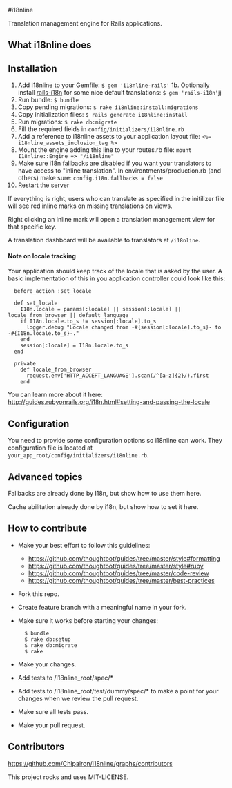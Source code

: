 #i18nline

Translation management engine for Rails applications.

## What i18nline does


## Installation

1. Add i18nline to your Gemfile: `$ gem 'i18nline-rails'`
1b. Optionally install [rails-i18n](https://github.com/svenfuchs/rails-i18n) for some nice default translations: `$ gem 'rails-i18n'`jj
2. Run bundle: `$ bundle`
3. Copy pending migrations: `$ rake i18nline:install:migrations`
4. Copy initialization files: `$ rails generate i18nline:install`
5. Run migrations: `$ rake db:migrate`
6. Fill the required fields in `config/initializers/i18nline.rb`
7. Add a reference to i18nline assets to your application layout file: `<%= i18nline_assets_inclusion_tag %>`
8. Mount the engine adding this line to your routes.rb file: `mount I18nline::Engine => "/i18nline"`
9. Make sure i18n fallbacks are disabled if you want your translators to have access to "inline translation". In environtments/production.rb (and others) make sure: `config.i18n.fallbacks = false`
10. Restart the server

If everything is right, users who can translate as specified in the initilizer file will
see red inline marks on missing translations on views. 

Right clicking an inline mark will open a translation management view for that specific key.

A translation dashboard will be available to translators at `/i18nline`.

#### Note on locale tracking
Your application should keep track of the locale that is asked by the user.
A basic implementation of this in you application controller could look like this:
```
  before_action :set_locale

  def set_locale
    I18n.locale = params[:locale] || session[:locale] || locale_from_browser || default_language
    if I18n.locale.to_s != session[:locale].to_s
      logger.debug "Locale changed from -#{session[:locale].to_s}- to -#{I18n.locale.to_s}-."
    end
    session[:locale] = I18n.locale.to_s
  end
  
  private
    def locale_from_browser
      request.env['HTTP_ACCEPT_LANGUAGE'].scan(/^[a-z]{2}/).first
    end

```

You can learn more about it here: http://guides.rubyonrails.org/i18n.html#setting-and-passing-the-locale

## Configuration
You need to provide some configuration options so i18nline can work. They configuration file is located at `your_app_root/config/initializers/i18nline.rb`.

## Advanced topics
Fallbacks are already done by I18n, but show how to use them here.

Cache abilitation already done by i18n, but show how to set it here.

## How to contribute

* Make your best effort to follow this guidelines:
    * https://github.com/thoughtbot/guides/tree/master/style#formatting
    * https://github.com/thoughtbot/guides/tree/master/style#ruby
    * https://github.com/thoughtbot/guides/tree/master/code-review
    * https://github.com/thoughtbot/guides/tree/master/best-practices
* Fork this repo.
* Create feature branch with a meaningful name in your fork.
* Make sure it works before starting your changes:

        $ bundle
        $ rake db:setup
        $ rake db:migrate
        $ rake
* Make your changes.
* Add tests to /i18nline_root/spec/*
* Add tests to /i18nline_root/test/dummy/spec/* to make a point for your changes when we review the pull request.
* Make sure all tests pass.
* Make your pull request.

## Contributors
https://github.com/Chipairon/i18nline/graphs/contributors


This project rocks and uses MIT-LICENSE.
